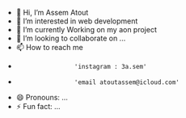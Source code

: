 - 👋 Hi, I’m Assem Atout
- 👀 I’m interested in web development
- 🌱 I’m currently Working on my aon project
- 💞️ I’m looking to collaborate on ...
- 📫 How to reach me
-                     'instagram : 3a.sem'
-                     'email atoutassem@icloud.com' 
- 😄 Pronouns: ...
- ⚡ Fun fact: ...

<!---
assem-bot/assem-bot is a ✨ special ✨ repository because its `README.md` (this file) appears on your GitHub profile.
You can click the Preview link to take a look at your changes.
--->

